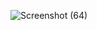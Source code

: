 ![Screenshot (64)](https://github.com/shivani3009/Portfolio-website/assets/101388584/82361506-4a14-42ed-8e8c-e6eac6c318a2)
